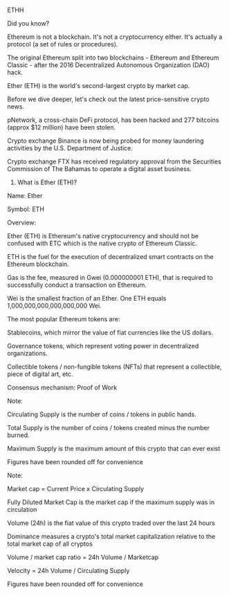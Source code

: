 ETHH

Did you know?


Ethereum is not a blockchain. It's not a cryptocurrency either. It's actually a protocol (a set of rules or procedures).


The original Ethereum split into two blockchains - Ethereum and Ethereum Classic - after the 2016 Decentralized Autonomous Organization (DAO) hack.


Ether (ETH) is the world's second-largest crypto by market cap.

Before we dive deeper, let's check out the latest price-sensitive crypto news.

pNetwork, a cross-chain DeFi protocol, has been hacked and 277 bitcoins (approx $12 million) have been stolen.

Crypto exchange Binance is now being probed for money laundering activities by the U.S. Department of Justice.

Crypto exchange FTX has received regulatory approval from the Securities Commission of The Bahamas to operate a digital asset business.

1. What is Ether (ETH)?

Name: Ether

Symbol: ETH

Overview:

Ether (ETH) is Ethereum's native cryptocurrency and should not be confused with ETC which is the native crypto of Ethereum Classic.

ETH is the fuel for the execution of decentralized smart contracts on the Ethereum blockchain.

Gas is the fee, measured in Gwei (0.000000001 ETH), that is required to successfully conduct a transaction on Ethereum.

Wei is the smallest fraction of an Ether. One ETH equals 1,000,000,000,000,000,000 Wei.

The most popular Ethereum tokens are:


Stablecoins, which mirror the value of fiat currencies like the US dollars.


Governance tokens, which represent voting power in decentralized organizations.


Collectible tokens / non-fungible tokens (NFTs) that represent a collectible, piece of digital art, etc.

Consensus mechanism: Proof of Work

Note:


Circulating Supply is the number of coins / tokens in public hands.


Total Supply is the number of coins / tokens created minus the number burned.


Maximum Supply is the maximum amount of this crypto that can ever exist


Figures have been rounded off for convenience

Note:


Market cap = Current Price x Circulating Supply


Fully Diluted Market Cap is the market cap if the maximum supply was in circulation


Volume (24h) is the fiat value of this crypto traded over the last 24 hours


Dominance measures a crypto's total market capitalization relative to the total market cap of all cryptos


Volume / market cap ratio = 24h Volume / Marketcap


Velocity = 24h Volume / Circulating Supply


Figures have been rounded off for convenience
